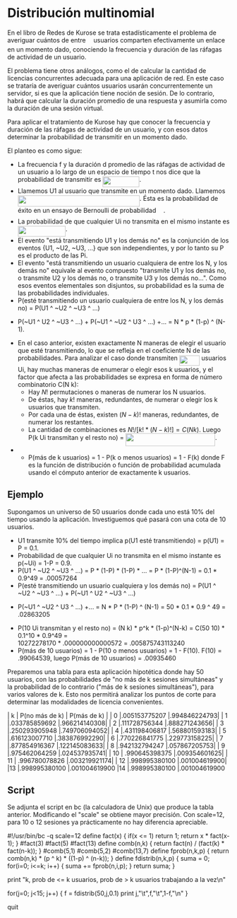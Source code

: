 
# Distribución multinomial

En el libro de Redes de Kurose se trata estadísticamente el problema de averiguar cuántos de entre <img src="/tex/55a049b8f161ae7cfeb0197d75aff967.svg?invert_in_darkmode&sanitize=true" align=middle width=9.86687624999999pt height=14.15524440000002pt/> usuarios 
comparten efectivamente un enlace en un momento dado, conociendo la frecuencia y duración de las ráfagas de actividad de 
un usuario. 

El problema tiene otros análogos, como el de calcular la cantidad de licencias concurrentes adecuada para una 
aplicación de red.
En este caso se trataría de averiguar cuántos usuarios usarán concurrentemente un servidor, si es que la aplicación 
tiene noción de sesión. De lo contrario, habrá que calcular la duración promedio de una respuesta y asumirla
como la duración de una sesión virtual. 

Para aplicar el tratamiento de Kurose hay que conocer la frecuencia y duración de las ráfagas de actividad de un usuario, 
y con esos datos determinar la probabilidad de transmitir en un momento dado. 

El planteo es como sigue:


- La frecuencia f y la duración d promedio de las ráfagas de actividad de un usuario a lo largo de un espacio
de tiempo t nos dice que la probabilidad de transmitir es <img src="/tex/426a016d185b9625aee16e564d70a72b.svg?invert_in_darkmode&sanitize=true" align=middle width=82.80805335pt height=24.65753399999998pt/>. 
- Llamemos U1 al usuario que transmite en un momento dado. Llamemos <img src="/tex/f0cc4ba9e979b56a309c7d07acfb5c66.svg?invert_in_darkmode&sanitize=true" align=middle width=276.0154254pt height=24.65753399999998pt/>. Ésta es la 
probabilidad de éxito en un ensayo de Bernoulli de probabilidad <img src="/tex/df5a289587a2f0247a5b97c1e8ac58ca.svg?invert_in_darkmode&sanitize=true" align=middle width=12.83677559999999pt height=22.465723500000017pt/>.
- La probabilidad de que cualquier Ui no transmita en el mismo instante es <img src="/tex/be39e9c6368b0601cfd26678b9365bf0.svg?invert_in_darkmode&sanitize=true" align=middle width=108.27941519999999pt height=24.65753399999998pt/>.  
- El evento "está transmitiendo U1 y los demás no" es la conjunción de los eventos {U1, ~U2, ~U3, ...} 
que son independientes, y por lo tanto su P es el producto de las Pi. 
- El evento "está transmitiendo un usuario cualquiera de entre los N, y los demás no" equivale al evento 
compuesto "transmite U1 y los demás no, o transmite U2 y los demás no, o transmite U3 y los demás no...".
Como esos eventos elementales son disjuntos, su probabilidad es la suma de las probabilidades individuales.
- P(esté transmitiendo un usuario cualquiera de entre los N, y los demás no) =  P(U1 ^ ~U2 ^ ~U3 ^ ...)  
+  P(~U1 ^ U2 ^ ~U3 ^ ...)  +  P(~U1 ^ ~U2 ^ U3 ^ ...)  +... = N * p * (1-p) ^ (N-1).
- En el caso anterior, existen exactamente N maneras de elegir el usuario que esté transmitiendo, 
lo que se refleja en el coeficiente N de las probabilidades. Para analizar el caso donde transmiten <img src="/tex/103b826757951fc3932be9bf36ebca34.svg?invert_in_darkmode&sanitize=true" align=middle width=45.99298274999999pt height=22.831056599999986pt/> usuarios Ui,
hay muchas maneras de enumerar o elegir esos k usuarios, 
y el factor que afecta a las probabilidades se expresa en forma de número combinatorio C(N k):
    - Hay $N!$ permutaciones o maneras de numerar los N usuarios. 
    - De éstas, hay $k!$ maneras, redundantes, de numerar o elegir los k usuarios que transmiten.
    - Por cada una de éstas, existen $(N - k)!$ maneras, redundantes, de numerar los restantes. 
    - La cantidad de combinaciones es $N! / [k! * (N - k)!] = C(N k)$. Luego P(k Ui transmitan 
y el resto no) = <img src="/tex/ce24397c71e237c00dae476b27ea5fa9.svg?invert_in_darkmode&sanitize=true" align=middle width=203.0784162pt height=29.190975000000005pt/>.
- - P(más de k usuarios) = 1 - P(k o menos usuarios) = 1 - F(k) donde F es la función de distribución 
o función de probabilidad acumulada usando el cómputo anterior de exactamente k usuarios.

## Ejemplo
Supongamos un universo de 50 usuarios donde cada uno está 10% del tiempo usando la aplicación. Investiguemos qué pasará 
con una cota de 10 usuarios.
- U1 transmite 10% del tiempo implica p(U1 esté transmitiendo) = p(U1) = P = 0.1. 
- Probabilidad de que cualquier Ui no transmita en el mismo instante es p(~Ui) = 1-P = 0.9.
- P(U1 ^ ~U2 ^ ~U3 ^ ...) = P * (1-P) * (1-P) * ... = P * (1-P)^(N-1) = 0.1 * 0.9^49 = .00057264
- P(esté transmitiendo un usuario cualquiera y los demás no) = P(U1 ^ ~U2 ^ ~U3 ^ ...)  +  P(~U1 ^ U2 ^ ~U3 ^ ...)  
+  P(~U1 ^ ~U2 ^ U3 ^ ...)  +... = N * P * (1-P) ^ (N-1) = 50 * 0.1 * 0.9 ^ 49 =  .02863205
- P(10 Ui transmitan y el resto no) = (N k) * p^k * (1-p)^(N-k) = C(50 10) * 0.1^10 * 0.9^49 =  
10272278170 * .000000000000572 = .005875743113240
- P(más de 10 usuarios) = 1 - P(10 o menos usuarios) = 1 - F(10). F(10) =  .99064539, 
luego P(más de 10 usuarios) = .00935460

Preparemos una tabla para esta aplicación hipotética donde hay 50 usuarios, con las probabilidades 
de "no más de k sesiones simultáneas" y la probabilidad de lo contrario ("más de k 
sesiones simultáneas"), para varios valores de k. Esto nos permitirá analizar los puntos de corte para determinar
las modalidades de licencia convenientes.

| k | P(no más de k) | P(más de k) |
| 0	|.005153775207	|.994846224793|
| 1	|.033785859692	|.966214140308|
| 2	|.111728756344	|.888271243656|
| 3	|.250293905948	|.749706094052|
| 4	|.431198406817	|.568801593183|
| 5	|.616123007710	|.383876992290|
| 6	|.770226841775	|.229773158225|
| 7	|.877854916367	|.122145083633|
| 8	|.942132794247	|.057867205753|
| 9	|.975462064259	|.024537935741|
| 10	| .990645398375	|.009354601625|
| 11	| .996780078826	|.003219921174|
| 12	|.998995380100	|.001004619900|
|13	|.998995380100	|.001004619900
|14	|.998995380100	|.001004619900

## Script
Se adjunta el script en bc (la calculadora de Unix) que produce la tabla anterior. Modificando el "scale" se obtiene mayor precisión. Con scale=12, para 10 o 12 sesiones ya prácticamente no hay diferencia apreciable.

#!/usr/bin/bc -q
scale=12
define fact(x)
{
         if(x <= 1)
                 return 1;
         return x * fact(x-1);
}
#fact(3)
#fact(5)
#fact(13)
define comb(n,k)
{
         return fact(n) / (fact(k) * fact(n-k));
}
#comb(5,1)
#comb(5,2)
#comb(13,7)
define fprob(n,k,p)
{
         return comb(n,k) * (p ^ k) * ((1-p) ^ (n-k));
}
define fdistrib(n,k,p)
{
        suma = 0;
         for(i=0; i<=k; i++) {
                 suma += fprob(n,i,p);
         }
         return suma;
}

print "k, prob de <= k usuarios, prob de > k usuarios trabajando a la vez\n"

for(j=0; j<15; j++) {
       f = fdistrib(50,j,0.1)
       print j,"\t",f,"\t",1-f,"\n"
}

quit

